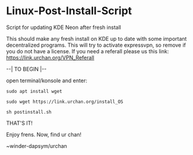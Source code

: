 # Linux-Post-Install-Script
Script for updating KDE Neon after fresh install

This should make any fresh install on KDE up to date with some important decentralized programs. 
This will try to activate expressvpn, so remove if you do not have a license. 
If you need a referall please us this link:
https://link.urchan.org/VPN_Referall

--| TO BEGIN |--

open terminal/konsole and enter:

`sudo apt install wget`

`sudo wget https://link.urchan.org/install_OS`

`sh postinstall.sh`

THAT'S IT!

Enjoy frens.
Now, find ur chan!

~winder-dapsym/urchan
